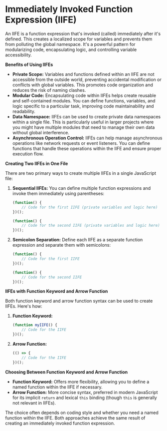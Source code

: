 # Immediately Invoked Function Expression (IIFE)

An IIFE is a function expression that's invoked (called) immediately after it's defined. This creates a localized scope for variables and prevents them from polluting the global namespace. It's a powerful pattern for modularizing code, encapsulating logic, and controlling variable accessibility.

**Benefits of Using IIFEs**

- **Private Scope:** Variables and functions defined within an IIFE are not accessible from the outside world, preventing accidental modification or conflicts with global variables. This promotes code organization and reduces the risk of naming clashes.
- **Modular Code:** Encapsulating code within IIFEs helps create reusable and self-contained modules. You can define functions, variables, and logic specific to a particular task, improving code maintainability and readability.
- **Data Namespace:** IIFEs can be used to create private data namespaces within a single file. This is particularly useful in larger projects where you might have multiple modules that need to manage their own data without global interference.
- **Asynchronous Operation Control:** IIFEs can help manage asynchronous operations like network requests or event listeners. You can define functions that handle these operations within the IIFE and ensure proper execution flow.

**Creating Two IIFEs in One File**

There are two primary ways to create multiple IIFEs in a single JavaScript file:

1. **Sequential IIFEs:** You can define multiple function expressions and invoke them immediately using parentheses:
    
    ```jsx
    (function() {
        // Code for the first IIFE (private variables and logic here)
    })();
    
    (function() {
        // Code for the second IIFE (private variables and logic here)
    })();
    
    ```
    
2. **Semicolon Separation:** Define each IIFE as a separate function expression and separate them with semicolons:
    
    ```jsx
    (function() {
        // Code for the first IIFE
    })();
    
    (function() {
        // Code for the second IIFE
    })();
    
    ```
    

**IIFEs with Function Keyword and Arrow Function**

Both function keyword and arrow function syntax can be used to create IIFEs. Here's how:

1. **Function Keyword:**
    
    ```jsx
    (function myIIFE() {
        // Code for the IIFE
    })();
    
    ```
    
2. **Arrow Function:**
    
    ```jsx
    (() => {
        // Code for the IIFE
    })();
    
    ```
    

**Choosing Between Function Keyword and Arrow Function**

- **Function Keyword:** Offers more flexibility, allowing you to define a named function within the IIFE if necessary.
- **Arrow Function:** More concise syntax, preferred in modern JavaScript for its implicit `return` and lexical `this` binding (though `this` is generally not relevant in IIFEs).

The choice often depends on coding style and whether you need a named function within the IIFE. Both approaches achieve the same result of creating an immediately invoked function expression.